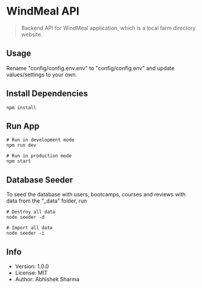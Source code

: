 # WindMeal API

> Backend API for WindMeal application, which is a local farm directory website.

## Usage

Rename "config/config.env.env" to "config/config.env" and update values/settings to your own.

## Install Dependencies

```
npm install
```

## Run App

```
# Run in development mode
npm run dev

# Run in production mode
npm start
```

## Database Seeder

To seed the database with users, bootcamps, courses and reviews with data from the "\_data" folder, run

```
# Destroy all data
node seeder -d

# Import all data
node seeder -i
```

## Info

- Version: 1.0.0
- License: MIT
- Author: Abhishek Sharma
